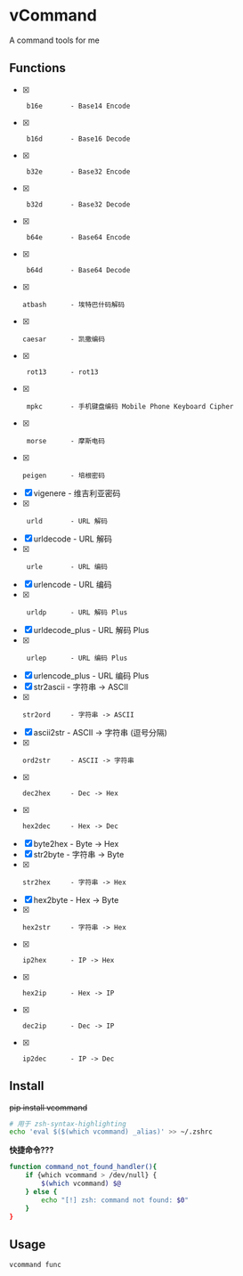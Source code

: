 # vCommand

A command tools for me

## Functions

- [x]      b16e       - Base14 Encode
- [x]      b16d       - Base16 Decode
- [x]      b32e       - Base32 Encode
- [x]      b32d       - Base32 Decode
- [x]      b64e       - Base64 Encode
- [x]      b64d       - Base64 Decode
- [x]     atbash      - 埃特巴什码解码
- [x]     caesar      - 凯撒编码
- [x]      rot13      - rot13
- [x]      mpkc       - 手机键盘编码 Mobile Phone Keyboard Cipher
- [x]      morse      - 摩斯电码
- [x]     peigen      - 培根密码
- [x]    vigenere     - 维吉利亚密码
- [x]      urld       - URL 解码
- [x]    urldecode    - URL 解码
- [x]      urle       - URL 编码
- [x]    urlencode    - URL 编码
- [x]      urldp      - URL 解码 Plus
- [x] urldecode_plus  - URL 解码 Plus
- [x]      urlep      - URL 编码 Plus
- [x] urlencode_plus  - URL 编码 Plus
- [x]    str2ascii    - 字符串 -> ASCII
- [x]     str2ord     - 字符串 -> ASCII
- [x]    ascii2str    - ASCII -> 字符串 (逗号分隔)
- [x]     ord2str     - ASCII -> 字符串
- [x]     dec2hex     - Dec -> Hex
- [x]     hex2dec     - Hex -> Dec
- [x]    byte2hex     - Byte -> Hex
- [x]    str2byte     - 字符串 -> Byte
- [x]     str2hex     - 字符串 -> Hex
- [x]    hex2byte     - Hex -> Byte
- [x]     hex2str     - 字符串 -> Hex
- [x]     ip2hex      - IP -> Hex
- [x]     hex2ip      - Hex -> IP
- [x]     dec2ip      - Dec -> IP
- [x]     ip2dec      - IP -> Dec

## Install

~~pip install vcommand~~

```bash
# 用于 zsh-syntax-highlighting
echo 'eval $($(which vcommand) _alias)' >> ~/.zshrc
```

**快捷命令???**
```bash
function command_not_found_handler(){
    if {which vcommand > /dev/null} {
        $(which vcommand) $@
    } else {
        echo "[!] zsh: command not found: $0"
    }
}
```

## Usage

```bash
vcommand func
```